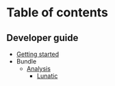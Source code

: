 # Table of contents

## Developer guide

- [Getting started](getting-started.md)
- Bundle
  - [Analysis](bundle/analysis.md)
    - [Lunatic](https://inseefr.github.io/Lunatic/bundle-report/lunatic.html)
